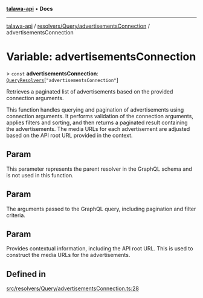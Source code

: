 [**talawa-api**](../../../../README.md) • **Docs**

***

[talawa-api](../../../../modules.md) / [resolvers/Query/advertisementsConnection](../README.md) / advertisementsConnection

# Variable: advertisementsConnection

\> `const` **advertisementsConnection**: [`QueryResolvers`](../../../../types/generatedGraphQLTypes/type-aliases/QueryResolvers.md)\[`"advertisementsConnection"`\]

Retrieves a paginated list of advertisements based on the provided connection arguments.

This function handles querying and pagination of advertisements using connection arguments. It performs validation of the connection arguments, applies filters and sorting, and then returns a paginated result containing the advertisements. The media URLs for each advertisement are adjusted based on the API root URL provided in the context.

## Param

This parameter represents the parent resolver in the GraphQL schema and is not used in this function.

## Param

The arguments passed to the GraphQL query, including pagination and filter criteria.

## Param

Provides contextual information, including the API root URL. This is used to construct the media URLs for the advertisements.

## Defined in

[src/resolvers/Query/advertisementsConnection.ts:28](https://github.com/PalisadoesFoundation/talawa-api/blob/a87b45a1c490c996c3a8a52e117ecbaa4742ef49/src/resolvers/Query/advertisementsConnection.ts#L28)
